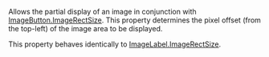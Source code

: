Allows the partial display of an image in conjunction with [ImageButton.ImageRectSize](https://developer.roblox.com/api-reference/property/ImageButton/ImageRectSize). This property determines the pixel offset (from the top-left) of the image area to be displayed.

This property behaves identically to [ImageLabel.ImageRectSize](https://developer.roblox.com/api-reference/property/ImageLabel/ImageRectSize).